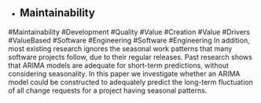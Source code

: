 - ## Maintainability
#Maintainability #Development #Quality #Value #Creation #Value #Drivers #ValueBased #Software #Engineering #Software #Engineering 
In addition, most existing research ignores the  seasonal work patterns that many software projects  follow, due to their regular releases. Past research shows  that ARIMA models are adequate for short-term  predictions, without considering seasonality. In this paper  we investigate whether an ARIMA model could be  constructed to adequately predict the long-term  fluctuation of all change requests for a project having  seasonal patterns.


